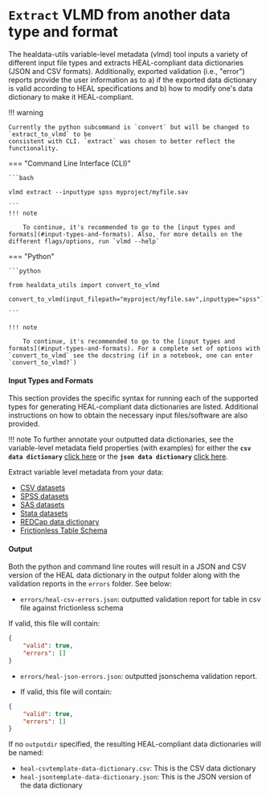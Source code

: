 # `Extract` VLMD from another data type and format

The healdata-utils variable-level metadata (vlmd) tool inputs a variety of different input file types and extracts HEAL-compliant data dictionaries (JSON and CSV formats). Additionally, exported validation (i.e., "error") reports provide the user information as to a) if the exported data dictionary is valid according to HEAL specifications and b) how to modify one's data dictionary to make it HEAL-compliant.

!!! warning 

    Currently the python subcommand is `convert` but will be changed to `extract_to_vlmd` to be
    consistent with CLI. `extract` was chosen to better reflect the functionality.


=== "Command Line Interface (CLI)"

    ```bash

    vlmd extract --inputtype spss myproject/myfile.sav

    ```
    !!! note

        To continue, it's recommended to go to the [input types and formats](#input-types-and-formats). Also, for more details on the different flags/options, run `vlmd --help`

=== "Python"



    ```python

    from healdata_utils import convert_to_vlmd

    convert_to_vlmd(input_filepath="myproject/myfile.sav",inputtype="spss")

    ```

    !!! note

        To continue, it's recommended to go to the [input types and formats](#input-types-and-formats). For a complete set of options with `convert_to_vlmd` see the docstring (if in a notebook, one can enter `convert_to_vlmd?`)


#### Input Types and Formats

This section provides the specific syntax for running each of the supported types for generating HEAL-compliant data dictionaries are listed. Additional instructions on how to obtain the necessary input files/software are also provided. 


!!! note
    To further annotate your outputted data dictionaries, see the variable-level metadata field properties (with examples) for either the __`csv data dictionary`__ [click here](../schemas/csv-fields.md) or the __`json data dictionary`__ [click here](../schemas/json-data-dictionary.md).

<!-- TODO: Automate creation of these lists below -->


Extract variable level metadata from your data:

- [CSV datasets](./csvdata.md)
- [SPSS datasets](./spss.md)
- [SAS datasets](./sas.md)
- [Stata datasets](./stata.md)
- [REDCap data dictionary](./redcapcsv.md)
- [Frictionless Table Schema](./frictionlessschema.md)

#### Output

Both the python and command line routes will result in a JSON and CSV version of the HEAL data dictionary in the output folder along with the validation reports in the `errors` folder. See below:

- `errors/heal-csv-errors.json`: outputted validation report for table in csv file against frictionless schema

If valid, this file will contain:
```json
{
    "valid": true,
    "errors": []
}
```
- `errors/heal-json-errors.json`:  outputted jsonschema validation report.

- If valid, this file will contain:
```json
{
    "valid": true,
    "errors": []
}
```

If no `outputdir` specified, the resulting HEAL-compliant data dictionaries will be named:

- `heal-csvtemplate-data-dictionary.csv`: This is the CSV data dictionary
- `heal-jsontemplate-data-dictionary.json`: This is the JSON version of the data dictionary